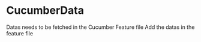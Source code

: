 # CucumberData
Datas needs to be fetched in the Cucumber Feature file
Add the datas in the feature file

